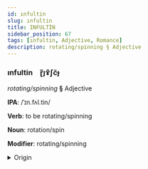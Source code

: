 ```yaml
---
id: ınfultin
slug: ınfultin
title: INFULTİN
sidebar_position: 67
tags: [ınfultin, Adjective, Romance]
description: rotating/spinning § Adjective
---
```


### ınfultin&emsp;<span kind="abugida">ɽ̃ȷɤ͊ʃc̃ɟ</span>

*rotating/spinning* **§** Adjective

**IPA**: /ˈɪn.fʌl.tin/

**Verb**: to be rotating/spinning

**Noun**: rotation/spin

**Modifier**: rotating/spinning

<details>
    <summary>Origin</summary>
    Romanian învârtind /ɨnvərtʲnd/<br/>
    <em>Romance Language Family</em>
</details>